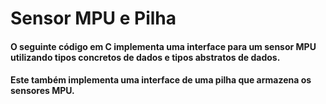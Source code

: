 # Sensor MPU e Pilha

#### O seguinte código em C implementa uma interface para um sensor MPU utilizando tipos concretos de dados e tipos abstratos de dados. 
#### Este também implementa uma interface de uma pilha que armazena os sensores MPU. 
